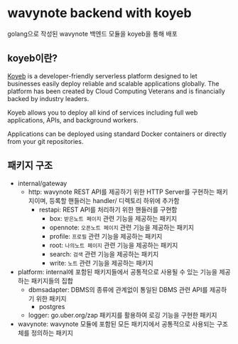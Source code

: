 # wavynote backend with koyeb
golang으로 작성된 wavynote 백엔드 모듈을 koyeb을 통해 배포

## koyeb이란?
[Koyeb](https://www.koyeb.com/) is a developer-friendly serverless platform designed to let businesses easily deploy reliable and scalable applications globally. The platform has been created by Cloud Computing Veterans and is financially backed by industry leaders.

Koyeb allows you to deploy all kind of services including full web applications, APIs, and background workers.

Applications can be deployed using standard Docker containers or directly from your git repositories.

## 패키지 구조
* internal/gateway
  * http: wavynote REST API를 제공하기 위한 HTTP Server를 구현하는 패키지이며, 등록할 핸들러는 handler/ 디렉토리 하위에 추가함
    * restapi: REST API를 처리하기 위한 핸들러를 구현함
      * box: `받은노트 페이지` 관련 기능을 제공하는 패키지
      * opennote: `오픈노트 페이지` 관련 기능을 제공하는 패키지
      * profile: `프로필` 관련 기능을 제공하는 패키지
      * root: `나의노트 페이지` 관련 기능을 제공하는 패키지
      * search: `검색` 관련 기능을 제공하는 패키지
      * write: `노트` 관련 기능을 제공하는 패키지
* platform: internal에 포함된 패키지들에서 공통적으로 사용될 수 있는 기능을 제공하는 패키지들의 집합
  * dbmsadapter: DBMS의 종류에 관계없이 통일된 DBMS 관련 API를 제공하기 위한 패키지
    * postgres
  * logger: go.uber.org/zap 패키지를 활용하여 로깅 기능을 구현한 패키지
* wavynote: wavynote 모듈에 포함된 모든 패키지에서 공통적으로 사용되는 구조체를 정의하는 패키지
